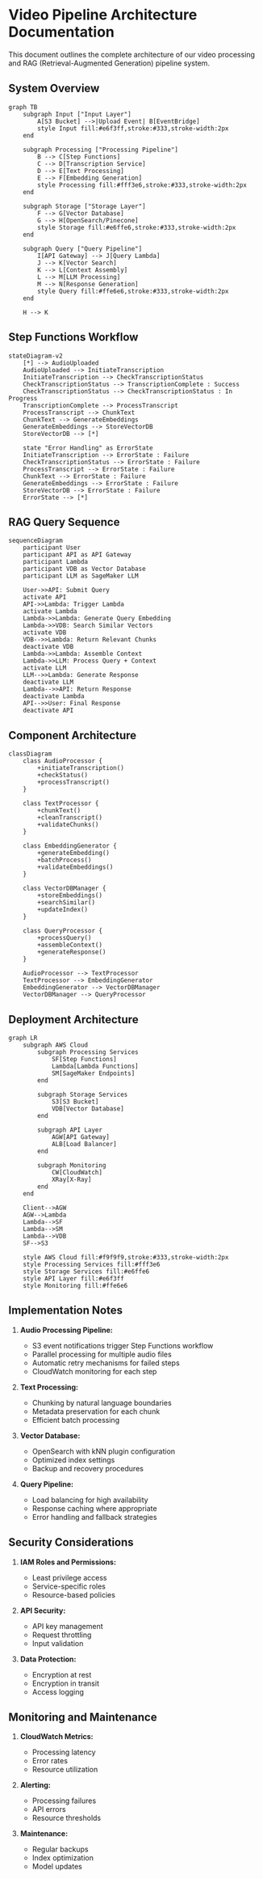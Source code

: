 # Video Pipeline Architecture Documentation

This document outlines the complete architecture of our video processing and RAG (Retrieval-Augmented Generation) pipeline system.

## System Overview

```mermaid
graph TB
    subgraph Input ["Input Layer"]
        A[S3 Bucket] -->|Upload Event| B[EventBridge]
        style Input fill:#e6f3ff,stroke:#333,stroke-width:2px
    end
    
    subgraph Processing ["Processing Pipeline"]
        B --> C[Step Functions]
        C --> D[Transcription Service]
        D --> E[Text Processing]
        E --> F[Embedding Generation]
        style Processing fill:#fff3e6,stroke:#333,stroke-width:2px
    end
    
    subgraph Storage ["Storage Layer"]
        F --> G[Vector Database]
        G --> H[OpenSearch/Pinecone]
        style Storage fill:#e6ffe6,stroke:#333,stroke-width:2px
    end
    
    subgraph Query ["Query Pipeline"]
        I[API Gateway] --> J[Query Lambda]
        J --> K[Vector Search]
        K --> L[Context Assembly]
        L --> M[LLM Processing]
        M --> N[Response Generation]
        style Query fill:#ffe6e6,stroke:#333,stroke-width:2px
    end
    
    H --> K
```

## Step Functions Workflow

```mermaid
stateDiagram-v2
    [*] --> AudioUploaded
    AudioUploaded --> InitiateTranscription
    InitiateTranscription --> CheckTranscriptionStatus
    CheckTranscriptionStatus --> TranscriptionComplete : Success
    CheckTranscriptionStatus --> CheckTranscriptionStatus : In Progress
    TranscriptionComplete --> ProcessTranscript
    ProcessTranscript --> ChunkText
    ChunkText --> GenerateEmbeddings
    GenerateEmbeddings --> StoreVectorDB
    StoreVectorDB --> [*]
    
    state "Error Handling" as ErrorState
    InitiateTranscription --> ErrorState : Failure
    CheckTranscriptionStatus --> ErrorState : Failure
    ProcessTranscript --> ErrorState : Failure
    ChunkText --> ErrorState : Failure
    GenerateEmbeddings --> ErrorState : Failure
    StoreVectorDB --> ErrorState : Failure
    ErrorState --> [*]
```

## RAG Query Sequence

```mermaid
sequenceDiagram
    participant User
    participant API as API Gateway
    participant Lambda
    participant VDB as Vector Database
    participant LLM as SageMaker LLM
    
    User->>API: Submit Query
    activate API
    API->>Lambda: Trigger Lambda
    activate Lambda
    Lambda->>Lambda: Generate Query Embedding
    Lambda->>VDB: Search Similar Vectors
    activate VDB
    VDB-->>Lambda: Return Relevant Chunks
    deactivate VDB
    Lambda->>Lambda: Assemble Context
    Lambda->>LLM: Process Query + Context
    activate LLM
    LLM-->>Lambda: Generate Response
    deactivate LLM
    Lambda-->>API: Return Response
    deactivate Lambda
    API-->>User: Final Response
    deactivate API
```

## Component Architecture

```mermaid
classDiagram
    class AudioProcessor {
        +initiateTranscription()
        +checkStatus()
        +processTranscript()
    }
    
    class TextProcessor {
        +chunkText()
        +cleanTranscript()
        +validateChunks()
    }
    
    class EmbeddingGenerator {
        +generateEmbedding()
        +batchProcess()
        +validateEmbeddings()
    }
    
    class VectorDBManager {
        +storeEmbeddings()
        +searchSimilar()
        +updateIndex()
    }
    
    class QueryProcessor {
        +processQuery()
        +assembleContext()
        +generateResponse()
    }
    
    AudioProcessor --> TextProcessor
    TextProcessor --> EmbeddingGenerator
    EmbeddingGenerator --> VectorDBManager
    VectorDBManager --> QueryProcessor
```

## Deployment Architecture

```mermaid
graph LR
    subgraph AWS Cloud
        subgraph Processing Services
            SF[Step Functions]
            Lambda[Lambda Functions]
            SM[SageMaker Endpoints]
        end
        
        subgraph Storage Services
            S3[S3 Bucket]
            VDB[Vector Database]
        end
        
        subgraph API Layer
            AGW[API Gateway]
            ALB[Load Balancer]
        end
        
        subgraph Monitoring
            CW[CloudWatch]
            XRay[X-Ray]
        end
    end
    
    Client-->AGW
    AGW-->Lambda
    Lambda-->SF
    Lambda-->SM
    Lambda-->VDB
    SF-->S3
    
    style AWS Cloud fill:#f9f9f9,stroke:#333,stroke-width:2px
    style Processing Services fill:#fff3e6
    style Storage Services fill:#e6ffe6
    style API Layer fill:#e6f3ff
    style Monitoring fill:#ffe6e6
```

## Implementation Notes

1. **Audio Processing Pipeline:**
   - S3 event notifications trigger Step Functions workflow
   - Parallel processing for multiple audio files
   - Automatic retry mechanisms for failed steps
   - CloudWatch monitoring for each step

2. **Text Processing:**
   - Chunking by natural language boundaries
   - Metadata preservation for each chunk
   - Efficient batch processing

3. **Vector Database:**
   - OpenSearch with kNN plugin configuration
   - Optimized index settings
   - Backup and recovery procedures

4. **Query Pipeline:**
   - Load balancing for high availability
   - Response caching where appropriate
   - Error handling and fallback strategies

## Security Considerations

1. **IAM Roles and Permissions:**
   - Least privilege access
   - Service-specific roles
   - Resource-based policies

2. **API Security:**
   - API key management
   - Request throttling
   - Input validation

3. **Data Protection:**
   - Encryption at rest
   - Encryption in transit
   - Access logging

## Monitoring and Maintenance

1. **CloudWatch Metrics:**
   - Processing latency
   - Error rates
   - Resource utilization

2. **Alerting:**
   - Processing failures
   - API errors
   - Resource thresholds

3. **Maintenance:**
   - Regular backups
   - Index optimization
   - Model updates
